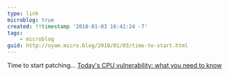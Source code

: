 ```yaml
---
type: link
microblog: true
created: !!timestamp '2018-01-03 16:42:24 -7'
tags:
    - microblog
guid: http://oyam.micro.blog/2018/01/03/time-to-start.html
---
```

Time to start patching... [Today's CPU vulnerability: what you need to know](https://security.googleblog.com/2018/01/todays-cpu-vulnerability-what-you-need.html) 
